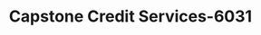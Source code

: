 ---
f_zip-code: 33548
f_state-code: FL
title: Capstone Credit Services-6031
f_phone: 800-849-4607
f_city-only: Lutz
f_address: Po Box 1267 Lutz
f_location-unique-id: '6031'
slug: capstone-credit-services-6031
updated-on: '2024-05-30T13:46:58.046Z'
created-on: '2024-05-30T13:36:59.803Z'
published-on: '2024-05-30T13:54:32.469Z'
f_city-state: cms/city/lutz-fl.md
f_company: cms/company/capstone-credit-services.md
f_state: cms/state/florida.md
layout: '[payday-loan].html'
tags: payday-loan
---